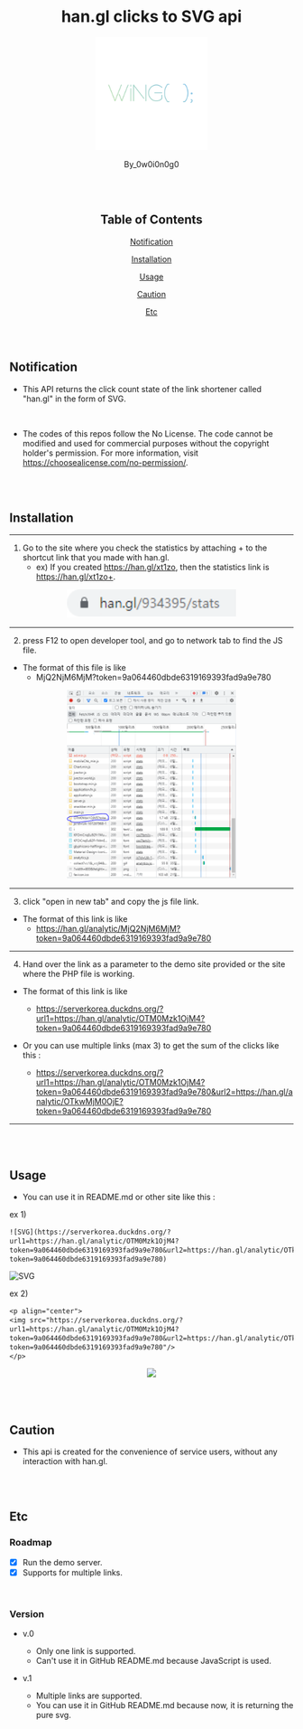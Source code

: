 <div align="center">

# han.gl clicks to SVG api

<p align="center">
  <img src="./img/logo.png" width="200"/>
</p>

By_0w0i0n0g0

<br>
<br>

## Table of Contents

[Notification](#notification)

[Installation](#installation)

[Usage](#usage)

[Caution](#caution)

[Etc](#etc)

</div>

<br>
<br>

## Notification

- This API returns the click count state of the link shortener called "han.gl" in the form of SVG.

<br>

- The codes of this repos follow the No License. The code cannot be modified and used for commercial purposes without the copyright holder's permission. For more information, visit https://choosealicense.com/no-permission/.

<br>
<br>

## Installation

---

1. Go to the site where you check the statistics by attaching + to the shortcut link that you made with han.gl.
    - ex) If you created https://han.gl/xt1zo, then the statistics link is https://han.gl/xt1zo+.


<p align="center">
  <img src="./img/1.png" width="300"/>
</p>

---

2. press F12 to open developer tool, and go to network tab to find the JS file.
- The format of this file is like 
  - MjQ2NjM6MjM?token=9a064460dbde6319169393fad9a9e780

<p align="center">
  <img src="./img/2.png" width="300"/>
</p>

---

3. click "open in new tab" and copy the js file link.
- The format of this link is like 
  - https://han.gl/analytic/MjQ2NjM6MjM?token=9a064460dbde6319169393fad9a9e780

---

4. Hand over the link as a parameter to the demo site provided or the site where the PHP file is working.
- The format of this link is like 
  - https://serverkorea.duckdns.org/?url1=https://han.gl/analytic/OTM0Mzk1OjM4?token=9a064460dbde6319169393fad9a9e780

- Or you can use multiple links (max 3) to get the sum of the clicks like this :
  - https://serverkorea.duckdns.org/?url1=https://han.gl/analytic/OTM0Mzk1OjM4?token=9a064460dbde6319169393fad9a9e780&url2=https://han.gl/analytic/OTkwMjM0OjE?token=9a064460dbde6319169393fad9a9e780

---

<br>
<br>

## Usage
- You can use it in README.md or other site like this :


ex 1)

```
![SVG](https://serverkorea.duckdns.org/?url1=https://han.gl/analytic/OTM0Mzk1OjM4?token=9a064460dbde6319169393fad9a9e780&url2=https://han.gl/analytic/OTkwMjM0OjE?token=9a064460dbde6319169393fad9a9e780)
```

![SVG](https://serverkorea.duckdns.org/?url1=https://han.gl/analytic/OTM0Mzk1OjM4?token=9a064460dbde6319169393fad9a9e780&url2=https://han.gl/analytic/OTkwMjM0OjE?token=9a064460dbde6319169393fad9a9e780)


ex 2)

```
<p align="center">
<img src="https://serverkorea.duckdns.org/?url1=https://han.gl/analytic/OTM0Mzk1OjM4?token=9a064460dbde6319169393fad9a9e780&url2=https://han.gl/analytic/OTkwMjM0OjE?token=9a064460dbde6319169393fad9a9e780"/>
</p>
```


<p align="center">
<img src="https://serverkorea.duckdns.org/?url1=https://han.gl/analytic/OTM0Mzk1OjM4?token=9a064460dbde6319169393fad9a9e780&url2=https://han.gl/analytic/OTkwMjM0OjE?token=9a064460dbde6319169393fad9a9e780"/>
</p>


<br>
<br>

## Caution

- This api is created for the convenience of service users, without any interaction with han.gl.

<br>
<br>

## Etc

### Roadmap

- [X] Run the demo server.
- [X] Supports for multiple links.

<br>

### Version

- v.0
  - Only one link is supported.
  - Can't use it in GitHub README.md because JavaScript is used.

- v.1
  - Multiple links are supported.
  - You can use it in GitHub README.md because now, it is returning the pure svg.